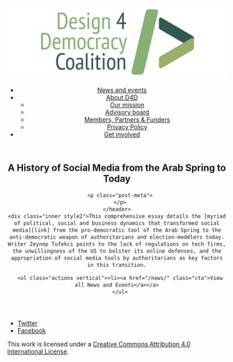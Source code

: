 <!DOCTYPE html>
<html lang="en_US"><head>
  <meta charset="utf-8">
  <meta http-equiv="X-UA-Compatible" content="IE=edge">
  <meta name="viewport" content="width=device-width, initial-scale=1">
  <link rel="apple-touch-icon" sizes="180x180" href="/assets/favicon/apple-touch-icon.png">
  <link rel="icon" type="image/png" sizes="32x32" href="/assets/favicon/favicon-32x32.png">
  <link rel="icon" type="image/png" sizes="16x16" href="/assets/favicon/favicon-16x16.png">
  <link rel="manifest" href="/site.webmanifest">
  <link rel="mask-icon" href="/assets/favicon/safari-pinned-tab.svg" color="#5bbad5">
  <meta name="msapplication-TileColor" content="#00aba9">
  <meta name="theme-color" content="#ffffff">

  
  <!-- Begin Jekyll SEO tag v2.4.0 -->
<title>A History of Social Media from the Arab Spring to Today | D4D Coalition</title>
<meta name="generator" content="Jekyll v3.7.3" />
<meta property="og:title" content="A History of Social Media from the Arab Spring to Today" />
<meta property="og:locale" content="en_US" />
<meta name="description" content="This comprehensive essay details the myriad of political, social and business dynamics that transformed social media from the pro-democratic tool of the Arab Spring to the anti-democratic weapon of authoritarians and election-meddlers today. Writer Zeynep Tufekci points to the lack of regulations on tech firms, the unwillingness of the US to bolster its online defenses, and the appropriation of social media tools by authoritarians as key factors in this transition." />
<meta property="og:description" content="This comprehensive essay details the myriad of political, social and business dynamics that transformed social media from the pro-democratic tool of the Arab Spring to the anti-democratic weapon of authoritarians and election-meddlers today. Writer Zeynep Tufekci points to the lack of regulations on tech firms, the unwillingness of the US to bolster its online defenses, and the appropriation of social media tools by authoritarians as key factors in this transition." />
<link rel="canonical" href="https://d4dcoalition.org/news/A-History-of-Social-Media-from-the-Arab-Spring-to-Today.html" />
<meta property="og:url" content="https://d4dcoalition.org/news/A-History-of-Social-Media-from-the-Arab-Spring-to-Today.html" />
<meta property="og:site_name" content="D4D Coalition" />
<meta property="og:type" content="article" />
<meta property="article:published_time" content="2018-08-14T00:00:00+01:00" />
<meta name="twitter:card" content="summary" />
<meta name="twitter:site" content="@design4dem" />
<meta name="google-site-verification" content="" />
<script type="application/ld+json">
{"description":"This comprehensive essay details the myriad of political, social and business dynamics that transformed social media from the pro-democratic tool of the Arab Spring to the anti-democratic weapon of authoritarians and election-meddlers today. Writer Zeynep Tufekci points to the lack of regulations on tech firms, the unwillingness of the US to bolster its online defenses, and the appropriation of social media tools by authoritarians as key factors in this transition.","@type":"BlogPosting","url":"https://d4dcoalition.org/news/A-History-of-Social-Media-from-the-Arab-Spring-to-Today.html","publisher":{"@type":"Organization","logo":{"@type":"ImageObject","url":"https://d4dcoalition.org/assets/img/logos/d4d-logo.png"}},"headline":"A History of Social Media from the Arab Spring to Today","dateModified":"2018-08-14T00:00:00+01:00","datePublished":"2018-08-14T00:00:00+01:00","mainEntityOfPage":{"@type":"WebPage","@id":"https://d4dcoalition.org/news/A-History-of-Social-Media-from-the-Arab-Spring-to-Today.html"},"@context":"http://schema.org"}</script>
<!-- End Jekyll SEO tag -->

  <link rel="stylesheet" href="/tarteaucitron/css/tarteaucitron.css">
  <link rel="stylesheet" href="/assets/main.css">

  <link type="application/atom+xml" rel="alternate" href="https://d4dcoalition.org/feed.xml" title="D4D Coalition" />

</head>
<body>
  <!-- Wrapper -->
  <div id="wrapper"><header class="" role="banner" id="header">
    <!-- Logo -->
    <div class="logo">
      <a class="site-title" rel="author" href="/"><img src="/assets/img/d4d-logo.png" alt="D4D Coalition" /></a>
    </div><!-- to do: figure out how to manage dropdown -->
      <!-- Nav -->
      <nav id="nav"><ul><li class="current">
            <a class="page-link" href="/news/">
              News and events
            </a></li><li class="">
            <a class="page-link icon fa-angle-down" href="/areas-focus/">
              About D4D
            </a><ul><li>
                  <a href="/areas-focus/#">
                    Our mission
                  </a>
              </li><li>
                  <a href="/advisory-board/#">
                    Advisory board
                  </a>
              </li><li>
                  <a href="/members-partners-funders/#">
                    Members, Partners &amp; Funders
                  </a>
              </li><li>
                  <a href="/privacy-policy.html#">
                    Privacy Policy
                  </a>
              </li></ul></li><li class="">
            <a class="page-link" href="/join-us/">
              Get involved
            </a></li></ul></nav></header>
<section class="main alt event" aria-label="Content">
    <header>
      <h2 class="post-title">A History of Social Media from the Arab Spring to Today</h2>
      

      <p class="post-meta">
      </p>
    </header>
    <div class="inner style2">This comprehensive essay details the [myriad of political, social and business dynamics that transformed social media][link] from the pro-democratic tool of the Arab Spring to the anti-democratic weapon of authoritarians and election-meddlers today. Writer Zeynep Tufekci points to the lack of regulations on tech firms, the unwillingness of the US to bolster its online defenses, and the appropriation of social media tools by authoritarians as key factors in this transition.

[link]: https://www.technologyreview.com/s/611806/how-social-media-took-us-from-tahrir-square-to-donald-trump/


      <ul class="actions vertical"><li><a href="/news/" class="cta">View all News and Events</a></a>
      </ul>
  </div>
</section>
<footer id="footer" class="accent3">
  <ul class="icons">
    <li><a href="https://twitter.com/design4dem" class="icon alt fa-twitter"><span class="label">Twitter</span></a></li>
    <li><a href="https://www.facebook.com/Design4Democracy" class="icon alt fa-facebook"><span class="label">Facebook</span></a></li>
    <!--li><a href="#" class="icon alt fa-instagram"><span class="label">Instagram</span></a></li>
    <li><a href="#" class="icon alt fa-github"><span class="label">GitHub</span></a></li>
    <li><a href="#" class="icon alt fa-phone"><span class="label">Phone</span></a></li>
    <li><a href="#" class="icon alt fa-envelope-o"><span class="label">Email</span></a></li-->
  </ul>
  <p class="copyright">This work is licensed under a <a rel="license" href="http://creativecommons.org/licenses/by/4.0/">Creative Commons Attribution 4.0 International License</a>.</p>
</footer>
</div><!-- /wrapper -->
  <!-- Scripts -->
    <script src="/assets/js/scripts.min.js"></script><script src="/tarteaucitron/tarteaucitron.js"></script>
    <script type="text/javascript">
    (function($) {
      $(document).ready(function(){
        tarteaucitron.init({
          "hashtag": "#tarteaucitron", /* Automatically open the panel with the hashtag */
          "highPrivacy": false, /* disabling the auto consent feature on navigation? */
          "orientation": "top", /* the big banner should be on 'top' or 'bottom'? */
          "adblocker": false, /* Display a message if an adblocker is detected */
          "showAlertSmall": true, /* show the small banner on bottom right? */
          "cookieslist": true, /* Display the list of cookies installed ? */
          "removeCredit": false, /* remove the credit link? */
          //"cookieDomain": ".example.com" /* Domain name on which the cookie for the subdomains will be placed */
        });
      });
    })(jQuery);
    </script><script type="text/javascript">
  tarteaucitron.user.analyticsUa = 'UA-120811815-1';
  tarteaucitron.user.analyticsMore = function () { /* add here your optionnal ga.push() */ };
  (tarteaucitron.job = tarteaucitron.job || []).push('analytics');
</script></body>

</html>
